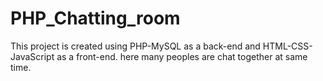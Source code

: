 # PHP_Chatting_room
 This project is created using PHP-MySQL as a back-end and HTML-CSS-JavaScript as a front-end. here many peoples are chat together at same time.
